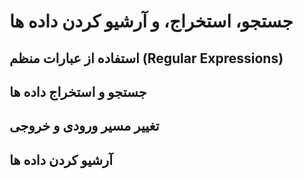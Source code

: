 # جستجو، استخراج، و آرشیو کردن داده ها

## استفاده از عبارات منظم (Regular Expressions)
## جستجو و استخراج داده ها
## تغییر مسیر ورودی و خروجی
## آرشیو کردن داده ها

